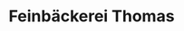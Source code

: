 ---
title: "Feinbäckerei Thomas"
url: /dresden/feinbaeckerei-thomas-an-der-schule/
shop: Bäckerei
---